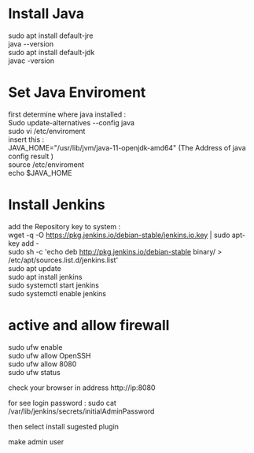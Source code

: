 # Install Java <br>
sudo apt install default-jre <br>
java --version <br>
sudo apt install default-jdk <br>
javac -version <br>

# Set Java Enviroment <br>
first determine where java installed : <br>
Sudo update-alternatives --config java <br>
sudo vi /etc/enviroment <br>
insert this : <br>
JAVA_HOME="/usr/lib/jvm/java-11-openjdk-amd64"   (The Address of java config result ) <br>
source /etc/enviroment <br>
echo $JAVA_HOME <br>

# Install Jenkins
add the Repository key to system : <br>
wget -q -O https://pkg.jenkins.io/debian-stable/jenkins.io.key | sudo apt-key add - <br>
sudo sh -c 'echo deb http://pkg.jenkins.io/debian-stable binary/ > /etc/apt/sources.list.d/jenkins.list' <br>
sudo apt update <br>
sudo apt install jenkins <br>
sudo systemctl start jenkins <br>
sudo systemctl enable jenkins <br>

# active and allow firewall 
sudo ufw enable <br>
sudo ufw allow  OpenSSH <br>
sudo ufw allow 8080 <br>
sudo ufw status <br>

check your browser in address http://ip:8080 <br>

for see login password : sudo cat /var/lib/jenkins/secrets/initialAdminPassword <br>

then select install sugested plugin <br>

make admin user <br>

